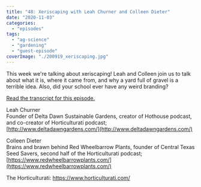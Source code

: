 ```yaml
---
title: "48: Xeriscaping with Leah Churner and Colleen Dieter"
date: "2020-11-03"
categories: 
  - "episodes"
tags: 
  - "ag-science"
  - "gardening"
  - "guest-episode"
coverImage: "./200919_xeriscaping.jpg"
---
```


This week we're talking about xeriscaping! Leah and Colleen join us to talk about what it is, where it came from, and why a yard full of gravel is a terrible idea. Also, did your school ever have any weird branding?

[Read the transcript for this episode.](https://www.onetogrowonpod.com/48-xeriscaping-with-leah-churner-and-colleen-dieter-transcript/)

Leah Churner  
Founder of Delta Dawn Sustainable Gardens, creator of Hothouse podcast, and co-creator of Horticulturati podcast; [http://www.deltadawngardens.com/](http://www.deltadawngardens.com/)

Colleen Dieter  
Brains and brawn behind Red Wheelbarrow Plants, founder of Central Texas Seed Savers, second half of the Horticulturati podcast; [https://www.redwheelbarrowplants.com/](https://www.redwheelbarrowplants.com/)

The Horticulturati: https://www.horticulturati.com/
